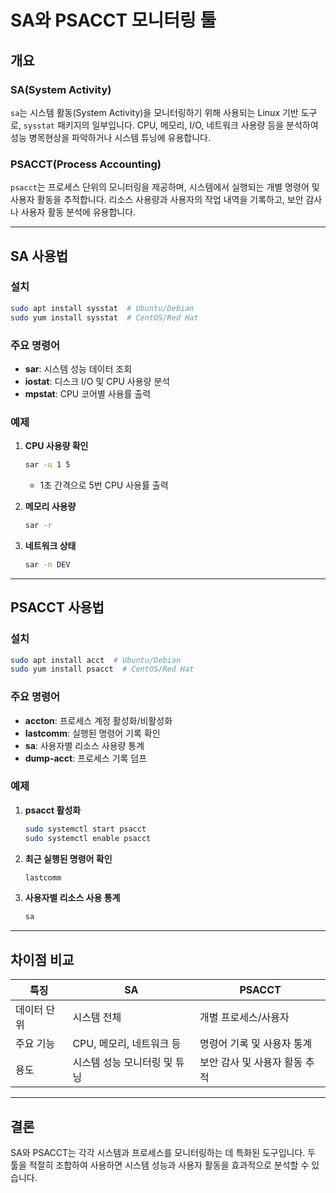 
# SA와 PSACCT 모니터링 툴

## 개요

### SA(System Activity)
`sa`는 시스템 활동(System Activity)을 모니터링하기 위해 사용되는 Linux 기반 도구로, `sysstat` 패키지의 일부입니다. CPU, 메모리, I/O, 네트워크 사용량 등을 분석하여 성능 병목현상을 파악하거나 시스템 튜닝에 유용합니다.

### PSACCT(Process Accounting)
`psacct`는 프로세스 단위의 모니터링을 제공하며, 시스템에서 실행되는 개별 명령어 및 사용자 활동을 추적합니다. 리소스 사용량과 사용자의 작업 내역을 기록하고, 보안 감사나 사용자 활동 분석에 유용합니다.

---

## SA 사용법

### 설치
```bash
sudo apt install sysstat  # Ubuntu/Debian
sudo yum install sysstat  # CentOS/Red Hat
```

### 주요 명령어
- **sar**: 시스템 성능 데이터 조회
- **iostat**: 디스크 I/O 및 CPU 사용량 분석
- **mpstat**: CPU 코어별 사용률 출력

### 예제
1. **CPU 사용량 확인**
   ```bash
   sar -u 1 5
   ```
    - 1초 간격으로 5번 CPU 사용률 출력

2. **메모리 사용량**
   ```bash
   sar -r
   ```

3. **네트워크 상태**
   ```bash
   sar -n DEV
   ```

---

## PSACCT 사용법

### 설치
```bash
sudo apt install acct  # Ubuntu/Debian
sudo yum install psacct  # CentOS/Red Hat
```

### 주요 명령어
- **accton**: 프로세스 계정 활성화/비활성화
- **lastcomm**: 실행된 명령어 기록 확인
- **sa**: 사용자별 리소스 사용량 통계
- **dump-acct**: 프로세스 기록 덤프

### 예제
1. **psacct 활성화**
   ```bash
   sudo systemctl start psacct
   sudo systemctl enable psacct
   ```

2. **최근 실행된 명령어 확인**
   ```bash
   lastcomm
   ```

3. **사용자별 리소스 사용 통계**
   ```bash
   sa
   ```

---

## 차이점 비교

| 특징          | SA                         | PSACCT                     |
|---------------|----------------------------|----------------------------|
| 데이터 단위    | 시스템 전체                 | 개별 프로세스/사용자         |
| 주요 기능      | CPU, 메모리, 네트워크 등    | 명령어 기록 및 사용자 통계    |
| 용도          | 시스템 성능 모니터링 및 튜닝 | 보안 감사 및 사용자 활동 추적 |

---

## 결론

SA와 PSACCT는 각각 시스템과 프로세스를 모니터링하는 데 특화된 도구입니다. 두 툴을 적절히 조합하여 사용하면 시스템 성능과 사용자 활동을 효과적으로 분석할 수 있습니다.
